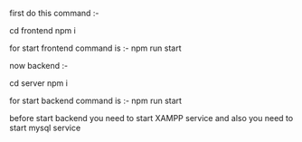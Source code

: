 first do this command :-

cd frontend
npm i

for start frontend command is :- npm run start

now backend :-

cd server
npm i

for start backend command is :- npm run start

before start backend you need to start XAMPP service and also you need to start mysql service

